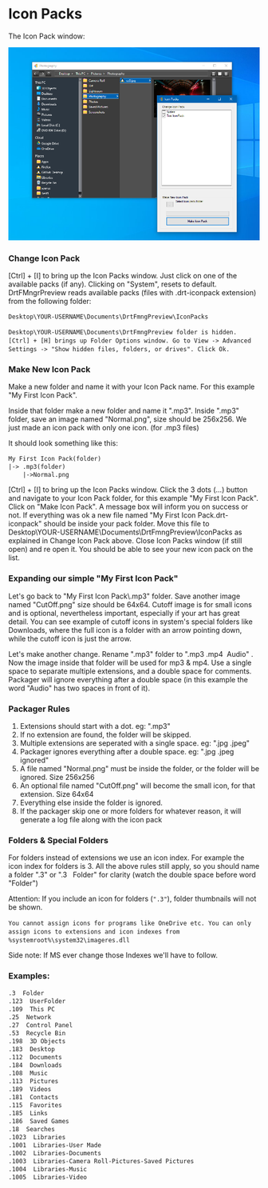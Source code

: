#  Icon Packs

The Icon Pack window:

![Alt text](/Images/Icon_Pack.png?raw=true "Icon Pack")

### Change Icon Pack

[Ctrl] + [I] to bring up the Icon Packs window. Just click on one of the available packs (if any). Clicking on "System", resets to default. DrtFMngrPreview reads available packs (files with .drt-iconpack extension) from the following folder:

```
Desktop\YOUR-USERNAME\Documents\DrtFmngPreview\IconPacks
```

`Desktop\YOUR-USERNAME\Documents\DrtFmngPreview folder is hidden. [Ctrl] + [H] brings up Folder Options window. Go to View -> Advanced Settings -> "Show hidden files, folders, or drives". Click Ok.`

### Make New Icon Pack

Make a new folder and name it with your Icon Pack name. For this example "My First Icon Pack".

Inside that folder make a new folder and name it ".mp3". Inside ".mp3" folder, save an image named "Normal.png", size should be 256x256. We just made an icon pack with only one icon. (for .mp3 files)

It should look something like this:

```
My First Icon Pack(folder)
|-> .mp3(folder)
    |->Normal.png
```

[Ctrl] + [I] to bring up the Icon Packs window. Click the 3 dots (...) button and navigate to your Icon Pack folder, for this example "My First Icon Pack". Click on "Make Icon Pack". A message box will inform you on success or not. If everything was ok a new file named "My First Icon Pack.drt-iconpack" should be inside your pack folder. Move this file to Desktop\YOUR-USERNAME\Documents\DrtFmngPreview\IconPacks as explained in Change Icon Pack above. Close Icon Packs window (if still open) and re open it. You should be able to see your new icon pack on the list. 

### Expanding our simple "My First Icon Pack"

Let's go back to "My First Icon Pack\\.mp3" folder. Save another image named "CutOff.png" size should be 64x64. Cutoff image is for small icons and is optional, nevertheless  important, especially if your art has great detail. You can see example of cutoff icons in system's special folders like Downloads, where the full icon is a folder with an arrow pointing down, while the cutoff icon is just the arrow.

Let's make another change. Rename ".mp3" folder to ".mp3 .mp4&nbsp; Audio" . Now the image inside that folder will be used for mp3 & mp4. Use a single space to separate multiple extensions, and a double space for comments. Packager will ignore everything after a double space (in this example the word "Audio" has two spaces in front of it).

### Packager Rules

1. Extensions should start with a dot. eg: ".mp3"
2. If no extension are found, the folder will be skipped.
3. Multiple extensions are seperated with a single space. eg: ".jpg .jpeg"
4. Packager ignores everything after a double space. eg: ".jpg .jpeg &nbsp; ignored"
5. A file named "Normal.png" must be inside the folder, or the folder will be ignored. Size 256x256
6. An optional  file named "CutOff.png" will become the small icon, for that extension. Size 64x64
7. Everything else inside the folder is ignored.
8. If the packager skip one or more folders for whatever reason, it will generate a log file along with the icon pack

### Folders & Special Folders

For folders instead of extensions we use an icon index. For example the icon index for folders is 3. All the above rules still apply, so you should name a folder ".3" or ".3 &nbsp; Folder" for clarity (watch the double space before word "Folder")

Attention: If you include an icon for folders (`".3"`), folder thumbnails will not be shown.

`You cannot assign icons for programs like OneDrive etc. You can only assign icons to extensions and icon indexes from %systemroot%\system32\imageres.dll`

Side note: If MS ever change those Indexes we'll have to follow.

### Examples:

```
.3  Folder
.123  UserFolder
.109  This PC
.25  Network
.27  Control Panel
.53  Recycle Bin
.198  3D Objects
.183  Desktop
.112  Documents
.184  Downloads
.108  Music
.113  Pictures
.189  Videos
.181  Contacts
.115  Favorites
.185  Links
.186  Saved Games
.18  Searches
.1023  Libraries
.1001  Libraries-User Made
.1002  Libraries-Documents
.1003  Libraries-Camera Roll-Pictures-Saved Pictures
.1004  Libraries-Music
.1005  Libraries-Video

```

